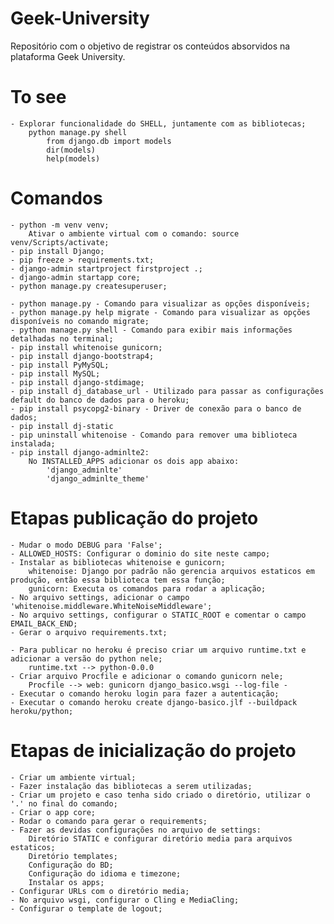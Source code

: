 # Geek-University

Repositório com o objetivo de registrar os conteúdos absorvidos na plataforma Geek University.

# To see
    - Explorar funcionalidade do SHELL, juntamente com as bibliotecas;
        python manage.py shell
            from django.db import models
            dir(models)
            help(models)
# Comandos
    - python -m venv venv;
        Ativar o ambiente virtual com o comando: source venv/Scripts/activate;
    - pip install Django;
    - pip freeze > requirements.txt;
    - django-admin startproject firstproject .;
    - django-admin startapp core;
    - python manage.py createsuperuser;

    - python manage.py - Comando para visualizar as opções disponíveis;
    - python manage.py help migrate - Comando para visualizar as opções disponíveis no comando migrate;
    - python manage.py shell - Comando para exibir mais informações detalhadas no terminal;
    - pip install whitenoise gunicorn;
    - pip install django-bootstrap4;
    - pip install PyMySQL;
    - pip install MySQL;
    - pip install django-stdimage;
    - pip install dj_database_url - Utilizado para passar as configurações default do banco de dados para o heroku;
    - pip install psycopg2-binary - Driver de conexão para o banco de dados;
    - pip install dj-static
    - pip uninstall whitenoise - Comando para remover uma biblioteca instalada;
    - pip install django-adminlte2:
        No INSTALLED_APPS adicionar os dois app abaixo:
            'django_adminlte'
            'django_adminlte_theme'

# Etapas publicação do projeto
    - Mudar o modo DEBUG para 'False';
    - ALLOWED_HOSTS: Configurar o dominio do site neste campo;
    - Instalar as bibliotecas whitenoise e gunicorn;
        whitenoise: Django por padrão não gerencia arquivos estaticos em produção, então essa biblioteca tem essa função;
        gunicorn: Executa os comandos para rodar a aplicação;
    - No arquivo settings, adicionar o campo 'whitenoise.middleware.WhiteNoiseMiddleware';
    - No arquivo settings, configurar o STATIC_ROOT e comentar o campo EMAIL_BACK_END;
    - Gerar o arquivo requirements.txt;
    
    - Para publicar no heroku é preciso criar um arquivo runtime.txt e adicionar a versão do python nele;
        runtime.txt --> python-0.0.0
    - Criar arquivo Procfile e adicionar o comando gunicorn nele;
        Procfile --> web: gunicorn django_basico.wsgi --log-file -
    - Executar o comando heroku login para fazer a autenticação;
    - Executar o comando heroku create django-basico.jlf --buildpack heroku/python;

# Etapas de inicialização do projeto
    - Criar um ambiente virtual;
    - Fazer instalação das bibliotecas a serem utilizadas;
    - Criar um projeto e caso tenha sido criado o diretório, utilizar o '.' no final do comando;
    - Criar o app core;
    - Rodar o comando para gerar o requirements;
    - Fazer as devidas configurações no arquivo de settings:
        Diretório STATIC e configurar diretório media para arquivos estaticos;
        Diretório templates;
        Configuração do BD;
        Configuração do idioma e timezone;
        Instalar os apps;
    - Configurar URLs com o diretório media;
    - No arquivo wsgi, configurar o Cling e MediaCling;
    - Configurar o template de logout;

